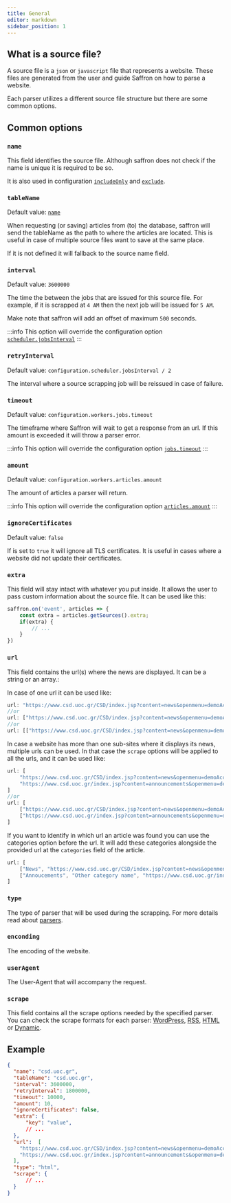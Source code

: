```yaml
---
title: General
editor: markdown
sidebar_position: 1
---
```


## What is a source file?

A source file is a `json` or `javascript` file that represents a website.
These files are generated from the user and guide Saffron on how to parse a website.

Each parser utilizes a different source file structure but there are some common options.

## Common options

### `name`
This field identifies the source file.
Although saffron does not check if the name is unique it is required to be so.

It is also used in configuration [`includeOnly`](../configuration#includeonly)
and [`exclude`](../configuration#exclude).

### `tableName`
Default value: [`name`](#name)

When requesting (or saving) articles from (to) the database, saffron will send the tableName as the path
to where the articles are located. This is useful in case of multiple source files want to save
at the same place.

If it is not defined it will fallback to the source name field.

### `interval`
Default value: `3600000`

The time the between the jobs that are issued for this source file.
For example, if it is scrapped at `4 AM` then the next job will be issued for `5 AM`.

Make note that saffron will add an offset of maximum `500` seconds.

:::info
This option will override the configuration option [`scheduler.jobsInterval`](../configuration#jobsInterval)
:::

### `retryInterval`
Default value: `configuration.scheduler.jobsInterval / 2`

The interval where a source scrapping job will be reissued in case of failure.

### `timeout`
Default value: `configuration.workers.jobs.timeout`

The timeframe where Saffron will wait to get a response from an url.
If this amount is exceeded it will throw a parser error.

:::info
This option will override the configuration option [`jobs.timeout`](../configuration#jobstimeout)
:::

### `amount`
Default value: `configuration.workers.articles.amount`

The amount of articles a parser will return.

:::info
This option will override the configuration option [`articles.amount`](../configuration#articlesamount)
:::

### `ignoreCertificates`
Default value: `false`

If is set to `true` it will ignore all TLS certificates. It is useful in cases where a website
did not update their certificates.


### `extra`
This field will stay intact with whatever you put inside.
It allows the user to pass custom information about the source file.
It can be used like this:

```javascript
saffron.on('event', articles => {
    const extra = articles.getSources().extra;
    if(extra) {
        // ...
    }
})
```

### `url`
This field contains the url(s) where the news are displayed. It can be a string or an array.:

In case of one url it can be used like:

```js
url: "https://www.csd.uoc.gr/CSD/index.jsp?content=news&openmenu=demoAcc6&lang=gr"
//or
url: ["https://www.csd.uoc.gr/CSD/index.jsp?content=news&openmenu=demoAcc6&lang=gr"]
//or
url: [["https://www.csd.uoc.gr/CSD/index.jsp?content=news&openmenu=demoAcc6&lang=gr"]]
```

In case a website has more than one sub-sites where it displays its news, multiple urls can be used.
In that case the `scrape` options will be applied to all the urls, and it can be used like:

```js
url: [
    "https://www.csd.uoc.gr/CSD/index.jsp?content=news&openmenu=demoAcc6&lang=gr",
    "https://www.csd.uoc.gr/index.jsp?content=announcements&openmenu=demoAcc6&lang=gr"
]
//or
url: [
    ["https://www.csd.uoc.gr/CSD/index.jsp?content=news&openmenu=demoAcc6&lang=gr"],
    ["https://www.csd.uoc.gr/index.jsp?content=announcements&openmenu=demoAcc6&lang=gr"]
]
```

If you want to identify in which url an article was found you can use the categories option before the url.
It will add these categories alongside the provided url at the `categories` field of the article.

```js
url: [
    ["News", "https://www.csd.uoc.gr/CSD/index.jsp?content=news&openmenu=demoAcc6&lang=gr"],
    ["Annoucements", "Other category name", "https://www.csd.uoc.gr/index.jsp?content=announcements&openmenu=demoAcc6&lang=gr"]
]
```

### `type`
The type of parser that will be used during the scrapping.
For more details read about [parsers](../05_parsers/01_intro.md).

### `enconding`
The encoding of the website.

### `userAgent`
The User-Agent that will accompany the request.

### `scrape`
This field contains all the scrape options needed by the specified parser.
You can check the scrape formats for each parser: 
[WordPress](./02_wordpress.md), [RSS](./03_rss.md), [HTML](./04_html.md) or [Dynamic](./05_dynamic.md).

## Example

```json
{
  "name": "csd.uoc.gr",
  "tableName": "csd.uoc.gr",
  "interval": 3600000,
  "retryInterval": 1800000,
  "timeout": 10000,
  "amount": 10,
  "ignoreCertificates": false,
  "extra": {
      "key": "value",
      // ...
  },
  "url":  [
    "https://www.csd.uoc.gr/CSD/index.jsp?content=news&openmenu=demoAcc6&lang=gr",
    "https://www.csd.uoc.gr/index.jsp?content=announcements&openmenu=demoAcc6&lang=gr"
  ],
  "type": "html",
  "scrape": {
      // ...
  }
}
```
